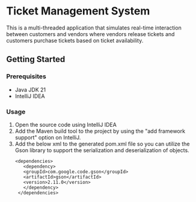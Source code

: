 # Ticket Management System

This is a multi-threaded application that simulates real-time interaction between customers and vendors where vendors release tickets and customers purchase tickets based on ticket availability.

## Getting Started

### Prerequisites

* Java JDK 21
* IntelliJ IDEA

### Usage

1. Open the source code using IntelliJ IDEA
2. Add the Maven build tool to the project by using the "add framework support" option on IntelliJ.
3. Add the below xml to the generated pom.xml file so you can utilize the Gson library to support the serialization and deserialization of objects.
   ```
   <dependencies>
      <dependency>
      <groupId>com.google.code.gson</groupId>
      <artifactId>gson</artifactId>
      <version>2.11.0</version>
      </dependency>
    </dependencies>
   
    ```
